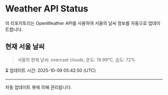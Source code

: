 
# Weather API Status

이 리포지토리는 OpenWeather API를 사용하여 서울의 날씨 정보를 자동으로 업데이트합니다.

## 현재 서울 날씨
> 서울의 현재 날씨: overcast clouds, 온도: 19.99°C, 습도: 72%

⏳ 업데이트 시간: 2025-10-09 05:42:50 (UTC)

---
자동 업데이트 봇에 의해 관리됩니다.
